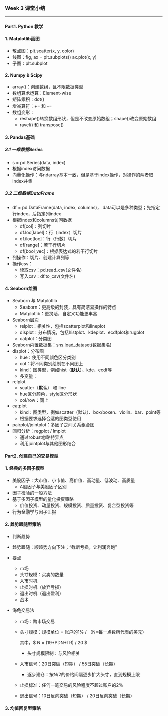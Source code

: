 ### Week 3  课堂小结

***

#### Part1. Python 教学

#### 1. Matplotlib画图

* 散点图：plt.scatter(x, y, color)
* 线图：fig, ax = plt.subplots()     ax.plot(x, y)
* 子图：plt.subplot

#### 2. Numpy & Scipy

* array()：创建数组，且不限数据类型
* 数组算术运算：Element-wise
* 矩阵乘积：dot()
* 增减算符：+= 和 -=
* 数组变形：
  * reshape()转换数组形状，但是不改变原始数组；shape()改变原始数组
  * ravel() 和 transpose()

#### 3. Pandas基础

##### 3.1 一维数据Series

* s = pd.Series(data, index)
* 根据index访问数据
* 向量化操作：与ndarray基本一致，但是基于index操作，对操作的两者取index并集

##### 3.2 二维数据DataFrame

* df = pd.DataFrame(data, index, columns)， data可以是多种类型；先指定行index，后指定列index
* 根据index和columns访问数据
  * df[col]：列切片
  * df.loc[label]：行（index）切片
  * df.iloc[loc]：行（行数）切片
  * df[range]：若干行切片
  * df[bool_vec]：根据表达式的若干行切片
* 列操作：切片、创建计算列等
* 操作csv：
  * 读取csv：pd.read_csv(文件名)
  * 写入csv：df.to_csv(文件名)

#### 4. Seaborn绘图

* Seaborn 与 Matplotlib
  * Seaborn：更高级的封装，具有简洁易操作的特点
  * Matplotlib：更灵活，自定义功能更丰富
* Seaborn层次
  * relplot：相关性，包括scatterplot和lineplot
  * displot：分布情况，包括histplot、kdeplot、ecdfplot和rugplot
  * catplot：分类图
* Seaborn内置数据集：sns.load_dataset(数据集名)
* displot：分布图
  * hue：使用不同颜色区分类别
  * col：将不同类别绘制在不同图上
  * kind：图类型，例如hist（**默认**）、kde、ecdf等
  * 多变量：
* relplot
  * scatter（**默认**） 和 line
  * hue区分颜色，style区分形状
  * col/row：同上
* catplot
  * kind：图类型，例如scatter（默认）、box/boxen、violin、bar、point等
  * 根据要求选择合适的图类型使用
* pairplot/jointplot：多因子之间关系组合图
* 回归分析：regplot / lmplot
  * 通过robust忽略特异点
  * 利用jointplot与其他图形结合



#### Part2. 创建自己的交易模型

#### 1. 经典的多因子模型

* 美股因子：大市值、小市值、高价值、高动量、低波动、高质量
  * A股因子与美股因子区别
* 因子检验的一般方法
* 基于多因子模型的量化投资策略
  * 价值投资、动量投资、规模投资、质量投资、复合型投资等
* 行为金融学与因子汇报

#### 2. 趋势跟随型策略

* 判断趋势

* 趋势跟随：顺趋势方向下注；“截断亏损，让利润奔跑”

* 要点

  * 市场
  * 头寸规模：买卖的数量
  * 入市时机
  * 止损时机（放弃亏损）
  * 退出时机（退出盈利）
  * 战术

* 海龟交易法

  * 市场：跨市场交易

  * 头寸规模：规模单位 = 账户的1% / （N*每一点数所代表的美元）

    其中，$ N = (19*PDN+TR) / 20 $ 

    * 头寸规模限制：与风险相关

  * 入市信号：20日突破（短期） / 55日突破（长期）

    * 逐步建仓：按N/2的价格间隔逐步扩大头寸，直到规模上限

  * 止损标准：任何一笔交易的风险程度不超过账户的2%

  * 退出信号：10日反向突破（短期） / 20日反向突破（长期）

#### 3. 均值回复型策略








